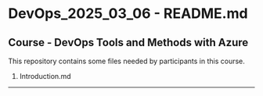 # DevOps_2025_03_06 - README.md

## Course - DevOps Tools and Methods with Azure

This repository contains some files needed by participants in this course.

1. Introduction.md


****
